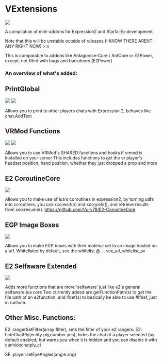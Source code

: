 # VExtensions
![](https://img.shields.io/badge/epic%3F-yes-blue)

A compilation of mini-addons for Expression2 and StarfallEx development

Note that this will be unstable outside of releases (I KNOW THERE ARENT ANY RIGHT NOW) >:v

This is comparable to addons like Antagonise-Core / AntCore or E2Power, except, not filled with bugs and backdoors (E2Power)

### An overview of what's added:

## PrintGlobal
![](https://img.shields.io/badge/StarfallEx-no-red)
![](https://img.shields.io/badge/Expression-yes-green)

Allows you to print to other players chats with Expression 2, behaves like chat.AddText

## VRMod Functions
![](https://img.shields.io/badge/StarfallEx-yes-green)
![](https://img.shields.io/badge/Expression-yes-green)

Allows you to use VRMod's SHARED functions and hooks if vrmod is installed on your server
This includes functions to get the vr player's headset position, hand position, whether they just dropped a prop and more

## E2 CoroutineCore
![](https://img.shields.io/badge/Expression-yes-green)

Allows you to make use of lua's coroutines in expression2, by turning udfs into coroutines, you can xco:wait(n) and xco:yield(), and retrieve results from xco:resume().
https://github.com/Vurv78/E2-CoroutineCore

## EGP Image Boxes
![](https://img.shields.io/badge/Expression-yes-green)

Allows you to make EGP boxes with their material set to an image hosted on a url.
Whitelisted by default, see the whitelist @ ...
vex_url_whitelist_sv

## E2 Selfaware Extended
![](https://img.shields.io/badge/Expression-yes-green)

Adds more functions that are more 'selfaware' just like e2's general selfaware.lua core
Two currently added are getFunctionPath(s) to get the file path of an e2function, and ifdef(s) to basically be able to use #ifdef, just in runtime.

## Other Misc. Functions:
E2: rangerSetFilter(array filter), sets the filter of your e2 rangers.
E2: hideChatPly(entity ply,number yes), hides the chat of a player selected (by default enabled, but warns you when it is hidden and you can disable it with canhidechatply_cl

SF: player:setEyeAngles(angle ang)

